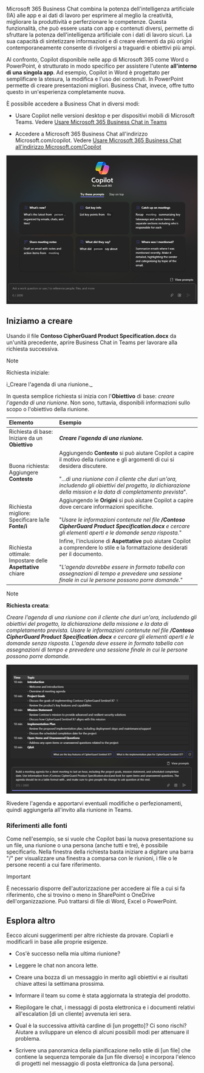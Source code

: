 Microsoft 365 Business Chat combina la potenza dell'intelligenza artificiale (IA) alle app e ai dati di lavoro per esprimere al meglio la creatività, migliorare la produttività e perferzionare le competenze. Questa funzionalità, che può essere usata con app e contenuti diversi, permette di sfruttare la potenza dell'intelligenza artificiale con i dati di lavoro sicuri. La sua capacità di sintetizzare informazioni e di creare elementi da più origini contemporaneamente consente di rivolgersi a traguardi e obiettivi più ampi.

Al confronto, Copilot disponibile nelle app di Microsoft 365 come Word o PowerPoint, è strutturato in modo specifico per assistere l'utente **all'interno di una singola app**. Ad esempio, Copilot in Word è progettato per semplificare la stesura, la modifica e l'uso dei contenuti. In PowerPoint permette di creare presentazioni migliori. Business Chat, invece, offre tutto questo in un'esperienza completamente nuova.

È possibile accedere a Business Chat in diversi modi:

- Usare Copilot nelle versioni desktop e per dispositivi mobili di Microsoft Teams. Vedere [Usare Microsoft 365 Business Chat in Teams](https://support.microsoft.com/topic/open-microsoft-365-chat-in-teams-c6de0a62-4f9e-479d-b5f2-af036e342181)

- Accedere a Microsoft 365 Business Chat all'indirizzo Microsoft.com/copilot. Vedere [Usare Microsoft 365 Business Chat all'indirizzo Microsoft.com/Copilot](https://support.microsoft.com/topic/use-microsoft-365-chat-at-microsoft365-com-or-in-the-microsoft-365-office-app-4a2538f9-962f-4c7c-a368-f6006bc13d6f)

![Screenshot dell'esperienza chat di Copilot in Teams](../media/copilot-chat-experience-teams.png)

## Iniziamo a creare

Usando il file **Contoso CipherGuard Product Specification.docx** da un'unità precedente, aprire Business Chat in Teams per lavorare alla richiesta successiva.

> [!NOTE]
> Richiesta iniziale:
>
> i_Creare l'agenda di una riunione._

In questa semplice richiesta si inizia con l'**Obiettivo** di base: _creare l'agenda di una riunione_. Non sono, tuttavia, disponibili informazioni sullo scopo o l'obiettivo della riunione.

| Elemento | Esempio |
| :------ | :------- |
| Richiesta di base: <br>Iniziare da un **Obiettivo** | **_Creare l'agenda di una riunione._** |
| Buona richiesta: <br>Aggiungere **Contesto** | Aggiungendo **Contesto** si può aiutare Copilot a capire il motivo della riunione e gli argomenti di cui si desidera discutere.<br><br>"_...di una riunione con il cliente che duri un'ora, includendo gli obiettivi del progetto, la dichiarazione della mission e la data di completamento prevista_". |
| Richiesta migliore: <br>Specificare la/le **Fonte/i** | Aggiungendo le **Origini** si può aiutare Copilot a capire dove cercare informazioni specifiche.<br><br>"_Usare le informazioni contenute nel file **/Contoso CipherGuard Product Specification.docx** e cercare gli elementi aperti e le domande senza risposta._" |
| Richiesta ottimale: <br>Impostare delle **Aspettative** chiare | Infine, l'inclusione di **Aspettative** può aiutare Copilot a comprendere lo stile e la formattazione desiderati per il documento.<br><br>"_L'agenda dovrebbe essere in formato tabella con assegnazioni di tempo e prevedere una sessione finale in cui le persone possono porre domande._" |

> [!NOTE]
> **Richiesta creata**:
>
> _Creare l'agenda di una riunione con il cliente che duri un'ora, includendo gli obiettivi del progetto, la dichiarazione della missione e la data di completamento prevista. Usare le informazioni contenute nel file **/Contoso CipherGuard Product Specification.docx** e cercare gli elementi aperti e le domande senza risposta. L'agenda deve essere in formato tabella con assegnazioni di tempo e prevedere una sessione finale in cui le persone possono porre domande._

[![Screenshot dei risultati della richiesta creata rispetto al documento di esempio usando Copilot in Teams con la chat assistita da Graph.](../media/copilot-chat-draft-agenda-teams.png)](../media/copilot-chat-draft-agenda-teams.png#lightbox)

Rivedere l'agenda e apportarvi eventuali modifiche o perfezionamenti, quindi aggiungerla all'invito alla riunione in Teams.

### Riferimenti alle fonti

Come nell'esempio, se si vuole che Copilot basi la nuova presentazione su un file, una riunione o una persona (anche tutti e tre), è possibile specificarlo. Nella finestra della richiesta basta iniziare a digitare una barra "/" per visualizzare una finestra a comparsa con le riunioni, i file o le persone recenti a cui fare riferimento.

> [!IMPORTANT]
> È necessario disporre dell'autorizzazione per accedere ai file a cui si fa riferimento, che si trovino o meno in SharePoint o OneDrive dell'organizzazione. Può trattarsi di file di Word, Excel o PowerPoint.

## Esplora altro

Eecco alcuni suggerimenti per altre richieste da provare. Copiarli e modificarli in base alle proprie esigenze.

- Cos'è successo nella mia ultima riunione?

- Leggere le chat non ancora lette.

- Creare una bozza di un messaggio in merito agli obiettivi e ai risultati chiave attesi la settimana prossima.

- Informare il team su come è stata aggiornata la strategia del prodotto.

- Riepilogare le chat, i messaggi di posta elettronica e i documenti relativi all'escalation [di un cliente] avvenuta ieri sera.

- Qual è la successiva attività cardine di [un progetto]? Ci sono rischi? Aiutare a sviluppare un elenco di alcuni possibili modi per attenuare il problema.

- Scrivere una panoramica della pianificazione nello stile di [un file] che contiene la sequenza temporale da [un file diverso] e incorpora l'elenco di progetti nel messaggio di posta elettronica da [una persona]. 
